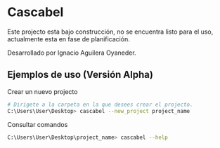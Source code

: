 # Cascabel



Este projecto esta bajo construcción, no se encuentra listo para el uso, actualmente esta en fase de planificación.

Desarrollado por Ignacio Aguilera Oyaneder.

## Ejemplos de uso (Versión Alpha)

Crear un nuevo projecto

```bash
# Dirigete a la carpeta en la que desees crear el projecto.
C:\Users\User\Desktop> cascabel --new_project project_name
```

Consultar comandos

```bash
C:\Users\User\Desktop\project_name> cascabel --help
```
